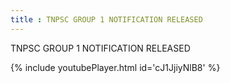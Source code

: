 ```yaml
---
title : TNPSC GROUP 1 NOTIFICATION RELEASED
---
```


TNPSC GROUP 1 NOTIFICATION RELEASED



{% include youtubePlayer.html id='cJ1JjiyNlB8' %}
